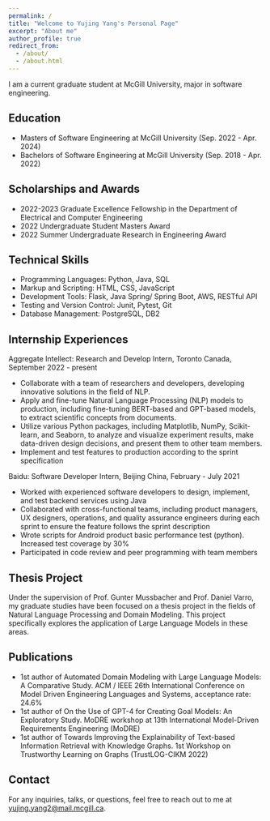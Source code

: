 ```yaml
---
permalink: /
title: "Welcome to Yujing Yang's Personal Page"
excerpt: "About me"
author_profile: true
redirect_from: 
  - /about/
  - /about.html
---
```


I am a current graduate student at McGill University, major in software engineering. 

Education
------
- Masters of Software Engineering at McGill University (Sep. 2022 - Apr. 2024)
- Bachelors of Software Engineering at McGill University (Sep. 2018 - Apr. 2022)

Scholarships and Awards
------
- 2022-2023 Graduate Excellence Fellowship in the Department of Electrical and Computer Engineering
- 2022 Undergraduate Student Masters Award
- 2022 Summer Undergraduate Research in Engineering Award


Technical Skills
------
- Programming Languages: Python, Java, SQL
- Markup and Scripting: HTML, CSS, JavaScript
- Development Tools: Flask, Java Spring/ Spring Boot, AWS, RESTful API
- Testing and Version Control: Junit, Pytest, Git
- Database Management: PostgreSQL, DB2


Internship Experiences
------
Aggregate Intellect: Research and Develop Intern, Toronto Canada, September 2022 - present
- Collaborate with a team of researchers and developers, developing innovative solutions in the field of NLP.
- Apply and fine-tune Natural Language Processing (NLP) models to production, including fine-tuning BERT-based and GPT-based models, to extract scientific concepts from documents.
- Utilize various Python packages, including Matplotlib, NumPy, Scikit-learn, and Seaborn, to analyze and visualize experiment results, make data-driven design decisions, and present them to other team members.
- Implement and test features to production according to the sprint specification

Baidu: Software Developer Intern, Beijing China, February - July 2021 
- Worked with experienced software developers to design, implement, and test backend services using Java
- Collaborated with cross-functional teams, including product managers, UX designers, operations, and quality assurance engineers during each sprint to ensure the feature follows the sprint description
- Wrote scripts for Android product basic performance test (python). Increased test coverage by 30%
- Participated in code review and peer programming with team members


Thesis Project
------
Under the supervision of Prof. Gunter Mussbacher and Prof. Daniel Varro, my graduate studies have been focused on a thesis project in the fields of Natural Language Processing and Domain Modeling. This project specifically explores the application of Large Language Models in these areas.


Publications
------
- 1st author of Automated Domain Modeling with Large Language Models: A Comparative Study. ACM / IEEE 26th International Conference on Model Driven Engineering Languages and Systems, acceptance rate: 24.6%
- 1st author of On the Use of GPT-4 for Creating Goal Models: An Exploratory Study. MoDRE workshop at 13th International Model-Driven Requirements Engineering (MoDRE)
- 1st author of Towards Improving the Explainability of Text-based Information Retrieval with Knowledge Graphs. 1st Workshop on Trustworthy Learning on Graphs (TrustLOG-CIKM 2022)


Contact
------
For any inquiries, talks, or questions, feel free to reach out to me at yujing.yang2@mail.mcgill.ca.
